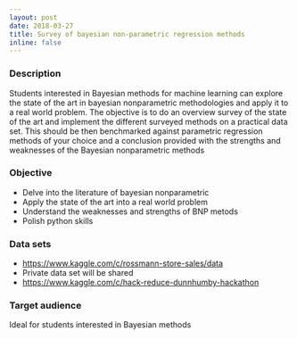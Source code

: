 ```yaml
---
layout: post
date: 2018-03-27
title: Survey of bayesian non-parametric regression methods
inline: false
---
```


### Description

Students interested in Bayesian methods for machine learning can explore the state of the art in bayesian nonparametric methodologies and apply it to a real world problem. The objective is to do an overview survey of the state of the art and implement the different surveyed methods on a practical data set. This should be then benchmarked against parametric regression methods of your choice and a conclusion provided with the strengths and weaknesses of the Bayesian nonparametric methods

### Objective

- Delve into the literature of bayesian nonparametric
- Apply the state of the art into a real world problem
- Understand the weaknesses and strengths of BNP metods
- Polish python skills

### Data sets

- https://www.kaggle.com/c/rossmann-store-sales/data
- Private data set will be shared
- https://www.kaggle.com/c/hack-reduce-dunnhumby-hackathon

### Target audience

Ideal for students interested in Bayesian methods